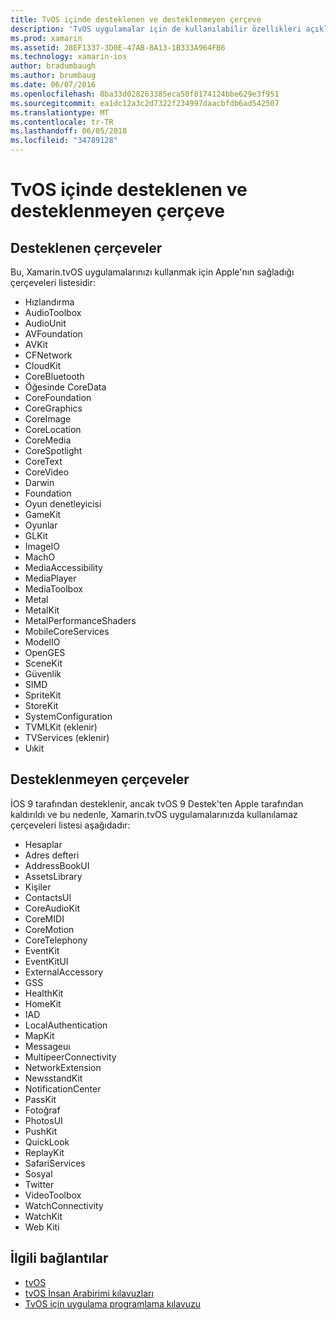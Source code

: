 ```yaml
---
title: TvOS içinde desteklenen ve desteklenmeyen çerçeve
description: 'TvOS uygulamalar için de kullanılabilir özellikleri açıklamak yardımcı olmak için bu belge, Apple çerçeveleri iki listesi sağlar: tvOS tarafından desteklenenler ve bu tvOS tarafından desteklenmiyor.'
ms.prod: xamarin
ms.assetid: 28EF1337-3D0E-47AB-8A13-1B333A964FB6
ms.technology: xamarin-ios
author: bradumbaugh
ms.author: brumbaug
ms.date: 06/07/2016
ms.openlocfilehash: 8ba33d028263385eca50f8174124bbe629e3f951
ms.sourcegitcommit: ea1dc12a3c2d7322f234997daacbfdb6ad542507
ms.translationtype: MT
ms.contentlocale: tr-TR
ms.lasthandoff: 06/05/2018
ms.locfileid: "34789128"
---
```

# <a name="supported-and-unsupported-frameworks-in-tvos"></a>TvOS içinde desteklenen ve desteklenmeyen çerçeve

<a name="Supported-Frameworks" />

## <a name="supported-frameworks"></a>Desteklenen çerçeveler

Bu, Xamarin.tvOS uygulamalarınızı kullanmak için Apple'nın sağladığı çerçeveleri listesidir:

* Hızlandırma
* AudioToolbox
* AudioUnit
* AVFoundation
* AVKit
* CFNetwork
* CloudKit
* CoreBluetooth
* Öğesinde CoreData
* CoreFoundation
* CoreGraphics
* CoreImage
* CoreLocation
* CoreMedia
* CoreSpotlight
* CoreText
* CoreVideo
* Darwin
* Foundation
* Oyun denetleyicisi
* GameKit
* Oyunlar
* GLKit
* ImageIO
* MachO
* MediaAccessibility
* MediaPlayer
* MediaToolbox
* Metal
* MetalKit
* MetalPerformanceShaders
* MobileCoreServices
* ModelIO
* OpenGES
* SceneKit
* Güvenlik
* SIMD
* SpriteKit
* StoreKit
* SystemConfiguration
* TVMLKit (eklenir)
* TVServices (eklenir)
* Uıkit

<a name="Unsupported-Frameworks" />

## <a name="unsupported-frameworks"></a>Desteklenmeyen çerçeveler

İOS 9 tarafından desteklenir, ancak tvOS 9 Destek'ten Apple tarafından kaldırıldı ve bu nedenle, Xamarin.tvOS uygulamalarınızda kullanılamaz çerçeveleri listesi aşağıdadır:

* Hesaplar
* Adres defteri
* AddressBookUI
* AssetsLibrary
* Kişiler
* ContactsUI
* CoreAudioKit
* CoreMIDI
* CoreMotion
* CoreTelephony
* EventKit
* EventKitUI
* ExternalAccessory
* GSS
* HealthKit
* HomeKit
* IAD
* LocalAuthentication
* MapKit
* Messageuı
* MultipeerConnectivity
* NetworkExtension
* NewsstandKit
* NotificationCenter
* PassKit
* Fotoğraf
* PhotosUI
* PushKit
* QuickLook
* ReplayKit
* SafariServices
* Sosyal
* Twitter
* VideoToolbox
* WatchConnectivity
* WatchKit
* Web Kiti



## <a name="related-links"></a>İlgili bağlantılar

- [tvOS](https://developer.apple.com/tvos/)
- [tvOS İnsan Arabirimi kılavuzları](https://developer.apple.com/tvos/human-interface-guidelines/)
- [TvOS için uygulama programlama kılavuzu](https://developer.apple.com/library/prerelease/tvos/documentation/General/Conceptual/AppleTV_PG/)
